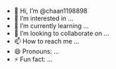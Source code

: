 - 👋 Hi, I’m @chaan1198898
- 👀 I’m interested in ...
- 🌱 I’m currently learning ...
- 💞️ I’m looking to collaborate on ...
- 📫 How to reach me ...
- 😄 Pronouns: ...
- ⚡ Fun fact: ...

<!---numeric_var <- 123.45
character_var <- "Hello, World!"
logical_var <- TRUE
date_var <- as.Date("2024-01-25")
class_numeric <- class(numeric_var)
class_character <- class(character_var)
class_logical <- class(logical_var)
class_date <- class(date_var)
monthsOfYEAR <- c("January", "February", "March", "April", "May", "June", "July", "August", "September", "October", "November", "December")
dataVec1 <- 100:120
dataVec2 <- 50:70
datacombVec1 <- dataVec1 + dataVec2
datacombVec2 <- dataVec1 * dataVec2
vec_with_na <- c(1, 2, NA, 4, 5)
sum_with_na <- sum(vec_with_na, na.rm = TRUE)
print(paste("Sum with NAs removed:", sum_with_na))
install.packages("dplyr")

chaan1198898/chaan1198898 is a ✨ special ✨ repository because its `README.md` (this file) appears on your GitHub profile.
You can click the Preview link to take a look at your changes.
--->

